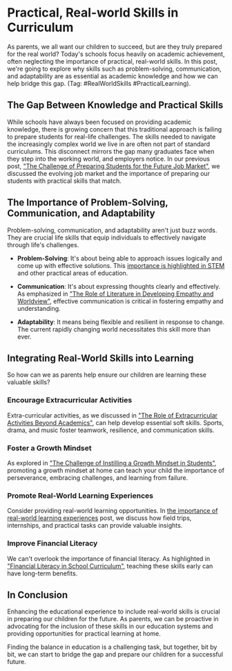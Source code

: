 # Practical, Real-world Skills in Curriculum

As parents, we all want our children to succeed, but are they truly prepared for the real world? Today's schools focus heavily on academic achievement, often neglecting the importance of practical, real-world skills. In this post, we're going to explore why skills such as problem-solving, communication, and adaptability are as essential as academic knowledge and how we can help bridge this gap. (Tag: #RealWorldSkills #PracticalLearning).

## The Gap Between Knowledge and Practical Skills

While schools have always been focused on providing academic knowledge, there is growing concern that this traditional approach is failing to prepare students for real-life challenges. The skills needed to navigate the increasingly complex world we live in are often not part of standard curriculums. This disconnect mirrors the gap many graduates face when they step into the working world, and employers notice. In our previous post, ["The Challenge of Preparing Students for the Future Job Market"](/xedublog/preparing-students-for-the-future-job-market.html), we discussed the evolving job market and the importance of preparing our students with practical skills that match.

## The Importance of Problem-Solving, Communication, and Adaptability

Problem-solving, communication, and adaptability aren't just buzz words. They are crucial life skills that equip individuals to effectively navigate through life's challenges. 

- **Problem-Solving**: It's about being able to approach issues logically and come up with effective solutions. This [importance is highlighted in STEM](/xedublog/the-importance-of-stem-education-in-the-modern-world.html) and other practical areas of education.

- **Communication**: It's about expressing thoughts clearly and effectively. As emphasized in ["The Role of Literature in Developing Empathy and Worldview"](/xedublog/the-role-of-literature-in-developing-empathy-and-worldview.html), effective communication is critical in fostering empathy and understanding.

- **Adaptability**: It means being flexible and resilient in response to change. The current rapidly changing world necessitates this skill more than ever.

## Integrating Real-World Skills into Learning

So how can we as parents help ensure our children are learning these valuable skills?

### Encourage Extracurricular Activities

Extra-curricular activities, as we discussed in ["The Role of Extracurricular Activities Beyond Academics"](/xedublog/the-role-of-extracurricular-activities-beyond-academics.html), can help develop essential soft skills. Sports, drama, and music foster teamwork, resilience, and communication skills. 

### Foster a Growth Mindset

As explored in ["The Challenge of Instilling a Growth Mindset in Students"](/xedublog/he-challenge-of-instilling-a-growth-mindset-in-students.html), promoting a growth mindset at home can teach your child the importance of perseverance, embracing challenges, and learning from failure. 

### Promote Real-World Learning Experiences

Consider providing real-world learning opportunities. In [the importance of real-world learning experiences](/xedublog/the-importance-of-real-world-learning-experiences.html) post, we discuss how field trips, internships, and practical tasks can provide valuable insights. 

### Improve Financial Literacy

We can't overlook the importance of financial literacy. As highlighted in ["Financial Literacy in School Curriculum"](/xedublog/financial-literacy-in-school-curriculum.html), teaching these skills early can have long-term benefits.

## In Conclusion

Enhancing the educational experience to include real-world skills is crucial in preparing our children for the future. As parents, we can be proactive in advocating for the inclusion of these skills in our education systems and providing opportunities for practical learning at home. 

Finding the balance in education is a challenging task, but together, bit by bit, we can start to bridge the gap and prepare our children for a successful future.